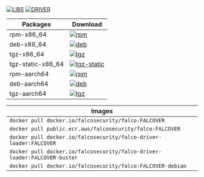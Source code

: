 [![LIBS](https://img.shields.io/badge/LIBS-LIBSVER-yellow)](https://github.com/falcosecurity/libs/releases/tag/LIBSVER)
[![DRIVER](https://img.shields.io/badge/DRIVER-DRIVERVER-yellow)](https://github.com/falcosecurity/libs/releases/tag/DRIVERVER)

| Packages | Download                                                                                                                                               |
| -------- | ------------------------------------------------------------------------------------------------------------------------------------------------------ |
| rpm-x86_64      | [![rpm](https://img.shields.io/badge/Falco-FALCOVER-%2300aec7?style=flat-square)](https://download.falco.org/packages/rpmFALCOBUCKET/falco-FALCOVER-x86_64.rpm)        |
| deb-x86_64      | [![deb](https://img.shields.io/badge/Falco-FALCOVER-%2300aec7?style=flat-square)](https://download.falco.org/packages/debFALCOBUCKET/stable/falco-FALCOVER-x86_64.deb) |
| tgz-x86_64      | [![tgz](https://img.shields.io/badge/Falco-FALCOVER-%2300aec7?style=flat-square)](https://download.falco.org/packages/binFALCOBUCKET/x86_64/falco-FALCOVER-x86_64.tar.gz) |
| tgz-static-x86_64      | [![tgz-static](https://img.shields.io/badge/Falco-FALCOVER-%2300aec7?style=flat-square)](https://download.falco.org/packages/binFALCOBUCKET/x86_64/falco-FALCOVER-static-x86_64.tar.gz) |
| rpm-aarch64      | [![rpm](https://img.shields.io/badge/Falco-FALCOVER-%2300aec7?style=flat-square)](https://download.falco.org/packages/rpmFALCOBUCKET/falco-FALCOVER-aarch64.rpm)        |
| deb-aarch64      | [![deb](https://img.shields.io/badge/Falco-FALCOVER-%2300aec7?style=flat-square)](https://download.falco.org/packages/debFALCOBUCKET/stable/falco-FALCOVER-aarch64.deb) |
| tgz-aarch64      | [![tgz](https://img.shields.io/badge/Falco-FALCOVER-%2300aec7?style=flat-square)](https://download.falco.org/packages/binFALCOBUCKET/aarch64/falco-FALCOVER-aarch64.tar.gz) |

| Images                                                                    |
|---------------------------------------------------------------------------|
| `docker pull docker.io/falcosecurity/falco:FALCOVER`                      |
| `docker pull public.ecr.aws/falcosecurity/falco:FALCOVER`                 |
| `docker pull docker.io/falcosecurity/falco-driver-loader:FALCOVER`        |
| `docker pull docker.io/falcosecurity/falco-driver-loader:FALCOVER-buster` |
| `docker pull docker.io/falcosecurity/falco:FALCOVER-debian`               |

